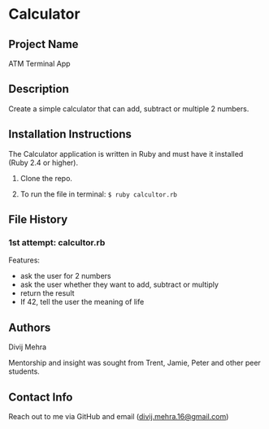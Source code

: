# Calculator

## Project Name

ATM Terminal App

## Description

Create a simple calculator that can add, subtract or multiple 2 numbers.

## Installation Instructions

The Calculator application is written in Ruby and must have it installed (Ruby 2.4 or higher).

1. Clone the repo.

2. To run the file in terminal: ```$ ruby calcultor.rb```

## File History

### 1st attempt: calcultor.rb

Features:
- ask the user for 2 numbers
- ask the user whether they want to add, subtract or multiply
- return the result
- If 42, tell the user the meaning of life

## Authors
Divij Mehra

Mentorship and insight was sought from Trent, Jamie, Peter and other peer students.

## Contact Info
Reach out to me via GitHub and email (divij.mehra.16@gmail.com)
